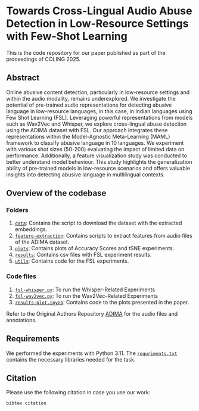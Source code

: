 # Towards Cross-Lingual Audio Abuse Detection in Low-Resource Settings with Few-Shot Learning

This is the code repository for our paper published as part of the proceedings of COLING 2025.

## Abstract

Online abusive content detection, particularly in low-resource settings and within the audio modality, remains underexplored. We investigate the potential of pre-trained audio representations for detecting abusive language in low-resource languages, in this case, in Indian languages using Few Shot Learning (FSL). Leveraging powerful representations from models such as Wav2Vec and Whisper, we explore cross-lingual abuse detection using the ADIMA dataset with FSL. Our approach integrates these representations within the Model-Agnostic Meta-Learning (MAML) framework to classify abusive language in 10 languages. We experiment with various shot sizes (50-200) evaluating the impact of limited data on performance. Additionally, a feature visualization study was conducted to better understand model behaviour. This study highlights the generalization ability of pre-trained models in low-resource scenarios and offers valuable insights into detecting abusive language in multilingual contexts.


## Overview of the codebase

### Folders

1. [```data```](/data): Contains the script to download the dataset with the extracted embeddings.
2. [```feature-extraction```](/feature-extraction/): Contains scripts to extract features from audio files of the ADIMA dataset.
3. [```plots```](/plots/): Contains plots of Accuracy Scores and tSNE experiments.
3. [```results```](/results/): Contains csv files with FSL experiment results.
3. [```utils```](/utils/): Contains code for the FSL experiments.

### Code files
1. [```fsl-whisper.py```](/fsl-whisper.py): To run the Whisper-Related Experiments
2. [```fsl-wav2vec.py```](/fsl-wav2vec.py): To run the Wav2Vec-Related Experiments
3. [```results-plot.ipynb```](/results-plot.ipynb): Contains code to the plots presented in the paper.


Refer to the Original Authors Repository [ADIMA](https://github.com/ShareChatAI/ADIMA) for the audio files and annotations.

## Requirements

We performed the experiments with Python 3.11. The [```requriments.txt```](/requirements.txt) contains the necessary libraries needed for the task.

## Citation

Please use the following citation in case you use our work:
```
bibtex citation
```